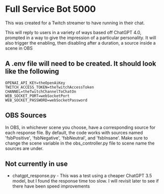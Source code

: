 # Full Service Bot 5000
This was created for a Twitch streamer to have running in their chat.

This will reply to users in a variety of ways based off ChatGPT 4.0, prompted in a way to give the impression of a particular personality.
It will also trigger the enabling, then disabling after a duration, a source inside a scene in OBS

## A .env file will need to be created. It should look like the following
```
OPENAI_API_KEY=theOpenAiKey
TWITCH_ACCESS_TOKEN=theTwitchAccessToken
CHANNEL=theTwitchChannelToChatOn
WEB_SOCKET_PORT=webSocketPort
WEB_SOCKET_PASSWORD=webSocketPassword
```

## OBS Sources
In OBS, in whichever scene you choose, have a corresponding source for each response file. By default, the code works with sources named 'fsbPositive', 'fsbNegative', 'fsbNeutral', and 'fsbInsane'. Make sure to change the scene variable in the obs_controller.py file to scene name the sources are under.

## Not currently in use
* chatgpt_response.py - This was a test using a cheaper ChatGPT 3.5 model, but I found the response time too slow. I will revisit later to see if there have been speed improvements
